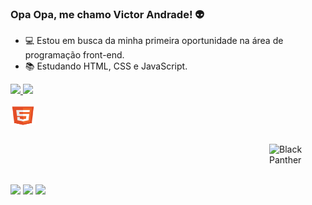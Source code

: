 ### Opa Opa, me chamo Victor Andrade! 👽

- 💻 Estou em busca da minha primeira oportunidade na área de programação front-end.
- 📚 Estudando HTML, CSS e JavaScript.

<div>
  <a href="https://github.com/Vituuandrade">
  <img height="165em" src="https://github-readme-stats.vercel.app/api?username=vituuandrade&show_icons=true&theme=dark"/>
  <img height="165em" src="https://github-readme-stats.vercel.app/api/top-langs/?username=vituuandrade&layout=compact&langs_count=16&theme=dark"/>
 </div>
 
 <div style="display:inline_block"><br>
 <img align="center" alt="Vitu HTML" height="30" width="40" src="https://raw.githubusercontent.com/devicons/devicon/master/icons/html5/html5-original.svg">
 </div>
  
 ##
   <img align="right" alt="Black Panther" height="100" width="90" src="https://tenor.com/pt-BR/view/black-panther-costume-gif-14050064.gif"><br><br><br>
 
 <div>
 <a href="https://www.linkedin.com/in/dev-victorandrade/" target"_blank"><img src="https://img.shields.io/badge/LinkedIn-0077B5?style=for-the-badge&logo=linkedin&logoColor=white" target="_blank"></a>
 <a href="https://api.whatsapp.com/send/?phone=%2B5571987742047&text&type=phone_number&app_absent=0" target"_blank"><img src="https://img.shields.io/badge/WhatsApp-25D366?style=for-the-badge&logo=whatsapp&logoColor=white"></a>
 <a href="mailto:victorandrade169@gmail.com" target"_blank"><img src="https://img.shields.io/badge/Gmail-D14836?style=for-the-badge&logo=gmail&logoColor=white"></a>
  </div>
  
 
